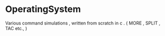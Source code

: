 # OperatingSystem
Various command simulations , written from scratch in c . ( MORE , SPLIT , TAC etc., )
